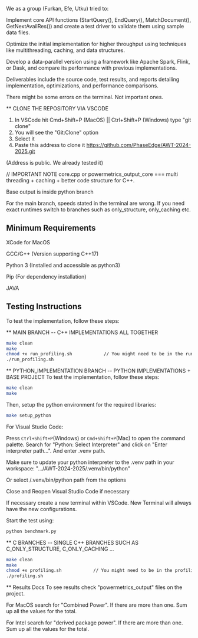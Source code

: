 We as a group (Furkan, Efe, Utku) tried to:

Implement core API functions (StartQuery(), EndQuery(), MatchDocument(), GetNextAvailRes()) and create a test driver to validate them using sample data files.

Optimize the initial implementation for higher throughput using techniques like multithreading, caching, and data structures.

Develop a data-parallel version using a framework like Apache Spark, Flink, or Dask, and compare its performance with previous implementations.

Deliverables include the source code, test results, and reports detailing implementation, optimizations, and performance comparisons.

There might be some errors on the terminal. Not important ones.

\*\* CLONE THE REPOSITORY VIA VSCODE

1. In VSCode hit Cmd+Shift+P (MacOS) || Ctrl+Shift+P (Windows) type "git clone"
2. You will see the "Git:Clone" option
3. Select it
4. Paste this address to clone it https://github.com/PhaseEdge/AWT-2024-2025.git

(Address is public. We already tested it)

// IMPORTANT NOTE
core.cpp or powermetrics_output_core === multi threading + caching + better code structure for C++.

Base output is inside python branch

For the main branch, speeds stated in the terminal are wrong. If you need exact runtimes switch to branches such as only_structure, only_caching etc.

## Minimum Requirements

XCode for MacOS

GCC/G++ (Version supporting C++17)

Python 3 (Installed and accessible as python3)

Pip (For dependency installation)

JAVA

## Testing Instructions

To test the implementation, follow these steps:

\*\* MAIN BRANCH -- C++ IMPLEMENTATIONS ALL TOGETHER

```bash
make clean
make
chmod +x run_profiling.sh            // You might need to be in the run_profiling.sh directory
./run_profiling.sh
```

\*\* PYTHON_IMPLEMENTATION BRANCH -- PYTHON IMPLEMENTATIONS + BASE PROJECT
To test the implementation, follow these steps:

```bash
make clean
make
```

Then, setup the python environment for the required libraries:

```bash
make setup_python
```

For Visual Studio Code:

Press `Ctrl+Shift+P`(Windows) or `Cmd+Shift+P`(Mac) to open the command palette.
Search for "Python: Select Interpreter" and click on "Enter interpreter path...". And enter .venv path.

Make sure to update your python interpreter to the .venv path in your workspace:
".../AWT-2024-2025/.venv/bin/python"

Or select /.venv/bin/python path from the options

Close and Reopen Visual Studio Code if necessary

If necessary create a new terminal within VSCode. New Terminal will always have the new configurations.

Start the test using:

```bash
python benchmark.py
```

\*\* C BRANCHES -- SINGLE C++ BRANCHES SUCH AS C_ONLY_STRUCTURE, C_ONLY_CACHING ...

```bash
make clean
make
chmod +x profiling.sh            // You might need to be in the profiling.sh directory
./profiling.sh
```

\*\* Results Docs
To see results check "powermetrics_output" files on the project.

For MacOS search for "Combined Power". If there are more than one. Sum up all the values for the total.

For Intel search for "derived package power". If there are more than one. Sum up all the values for the total.
